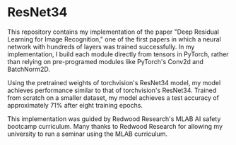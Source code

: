 # ResNet34
This repository contains my implementation of the paper "Deep Residual Learning for Image Recognition," one of the first papers in which a neural network with hundreds of layers was trained successfully. In my implementation, I build each module directly from tensors in PyTorch, rather than relying on pre-programed modules like PyTorch's Conv2d and BatchNorm2D.

Using the pretrained weights of torchvision's ResNet34 model, my model achieves performance similar to that of torchvision's ResNet34. Trained from scratch on a smaller dataset, my model achieves a test accuracy of approximately 71% after eight training epochs.

This implementation was guided by Redwood Research's MLAB AI safety bootcamp curriculum. Many thanks to Redwood Research for allowing my university to run a seminar using the MLAB curriculum.
